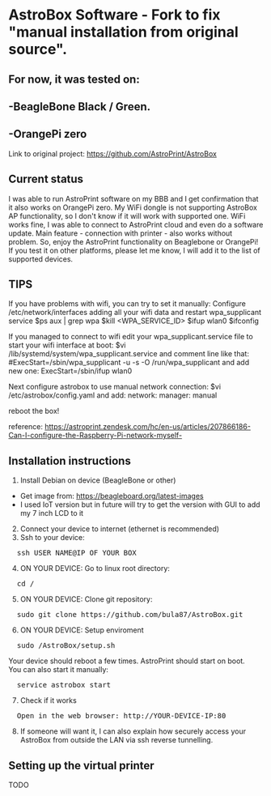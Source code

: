 AstroBox Software - Fork to fix "manual installation from original source". 
=================
For now, it was tested on:
-------
-BeagleBone Black / Green.
-------
-OrangePi zero
-------

Link to original project: https://github.com/AstroPrint/AstroBox

Current status
-------

I was able to run AstroPrint software on my BBB and I get confirmation that it also works on OrangePi zero. My WiFi dongle is not supporting AstroBox AP functionality, so I don't know if it will work with supported one. WiFi works fine, I was able to connect to AstroPrint cloud and even do a software update. Main feature - connection with printer - also works without problem. So, enjoy the AstroPrint functionality on Beaglebone or OrangePi! If you test it on other platforms, please let me know, I will add it to the list of supported devices. 

TIPS
-------
If you have problems with wifi, you can try to set it manually:
Configure /etc/network/interfaces adding all your wifi data and restart wpa_supplicant service
$ps aux | grep wpa
$kill <WPA_SERVICE_ID>
$ifup wlan0
$ifconfig

If you managed to connect to wifi edit your wpa_supplicant.service file to start your wifi interface at boot:
$vi /lib/systemd/system/wpa_supplicant.service
and comment line like that:
#ExecStart=/sbin/wpa_supplicant -u -s -O /run/wpa_supplicant
and add new one:
ExecStart=/sbin/ifup wlan0

Next configure astrobox to use manual network connection:
$vi /etc/astrobox/config.yaml
and add:
network:
  manager: manual

reboot the box!
  
reference: https://astroprint.zendesk.com/hc/en-us/articles/207866186-Can-I-configure-the-Raspberry-Pi-network-myself-

Installation instructions
-------

1. Install Debian on device (BeagleBone or other)
  - Get image from: https://beagleboard.org/latest-images
  - I used IoT version but in future will try to get the version with GUI to add my 7 inch LCD to it
2. Connect your device to internet (ethernet is recommended)  
3. Ssh to your device:
<pre>
  ssh USER_NAME@IP_OF_YOUR_BOX
</pre>
4. ON YOUR DEVICE: Go to linux root directory: 
<pre>
  cd /
</pre>
5. ON YOUR DEVICE: Clone git repository:
<pre>
  sudo git clone https://github.com/bula87/AstroBox.git
</pre>
6. ON YOUR DEVICE: Setup enviroment
<pre>
  sudo /AstroBox/setup.sh
</pre>
Your device should reboot a few times. AstroPrint should start on boot.  
You can also start it manually:
<pre>
  service astrobox start
</pre>
7. Check if it works
<pre>
  Open in the web browser: http://YOUR-DEVICE-IP:80
</pre>
8. If someone will want it, I can also explain how securely access your AstroBox from outside the LAN via ssh reverse tunnelling.


Setting up the virtual printer
-------

TODO
